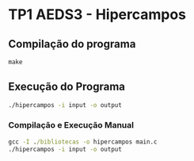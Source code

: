# TP1 AEDS3 - Hipercampos

## Compilação do programa

```cmd
make
```

##  Execução do Programa

```cmd
./hipercampos -i input -o output
```

### Compilação e Execução Manual

```cmd
gcc -I ./bibliotecas -o hipercampos main.c
./hipercampos -i input -o output
```


